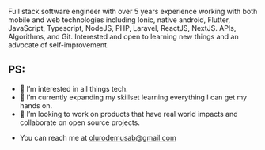 Full stack software engineer with over 5 years experience working with both mobile and web technologies including Ionic, native android, Flutter, JavaScript, Typescript, NodeJS, PHP, Laravel, ReactJS, NextJS. APIs, Algorithms, and Git. Interested and open to learning new things and an advocate of self-improvement.

## PS:
- 👀 I’m interested in all things tech.
- 🌱 I’m currently expanding my skillset learning everything I can get my hands on.
- 💞️ I’m looking to work on products that have real world impacts and collaborate on open source projects.
<!-- - 📫 How to reach me ... -->
- You can reach me at olurodemusab@gmail.com

<!---
musab-olurode/musab-olurode is a ✨ special ✨ repository because its `README.md` (this file) appears on your GitHub profile.
You can click the Preview link to take a look at your changes.
--->
